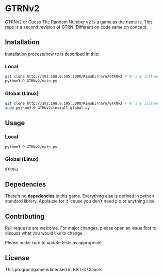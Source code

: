 # GTRNv2
GTRNv2 or Guess The Random Number v2 is a game as the name is. This repo is a second revision of GTRN. Different on code same on concept.

## Installation
Installation process/how to is described in this:

### Local
```sh
git clone http://192.168.0.105:3000/RimuEirnarn/GTRNv2 # Or any instances
python3.9 GTRNv2/main.py
```

### Global (Linux)
```sh
git clone http://192.168.0.105:3000/RimuEirnarn/GTRNv2 # Or any instances
sudo python3.9 GTRNv2/install_global.py
```

## Usage

### Local
```sh
python3.9 GTRNv2/main.py
```

### Global (Linux)
```sh
GTRNv2
```

## Depedencies
There's no **depedencies** in this game. Everything else is defined in python standard library. Applause for it 'cause you don't need pip or anything else.

## Contributing
Pull requests are welcome. For major changes, please open an issue first to discuss what you would like to change.

Please make sure to update tests as appropriate.

## License
This program/game is licensed in BSD-3 Clause.